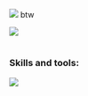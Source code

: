 ![](https://external-content.duckduckgo.com/iu/?u=https%3A%2F%2Fgweled.org%2Fimages%2Fdownload-archlinux.png&f=1&nofb=1&ipt=2ee34e2d9e1c745c4e7f1a7ac8744d76c6678410faa1c1a2b7fea9f7124381ab&ipo=images) btw

![](https://komarev.com/ghpvc/?username=xzfed23&style=for-the-badge)
# <h3>Skills and tools:</h3>
![](https://skillicons.dev/icons?i=c,cpp,python,bash,neovim,linux,arduino,raspberrypi)
